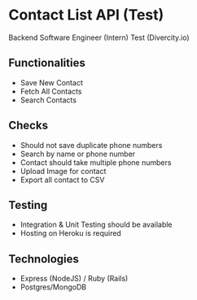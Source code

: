 # Contact List API (Test)
Backend Software Engineer (Intern) Test (Divercity.io)

## Functionalities 
- Save New Contact
- Fetch All Contacts
- Search Contacts



## Checks
- Should not save duplicate phone numbers
- Search by name or phone number
- Contact should take multiple phone numbers
- Upload Image for contact
- Export all contact to CSV

## Testing
- Integration & Unit Testing should be available
- Hosting on Heroku is required

## Technologies
- Express (NodeJS) / Ruby (Rails)
- Postgres/MongoDB



